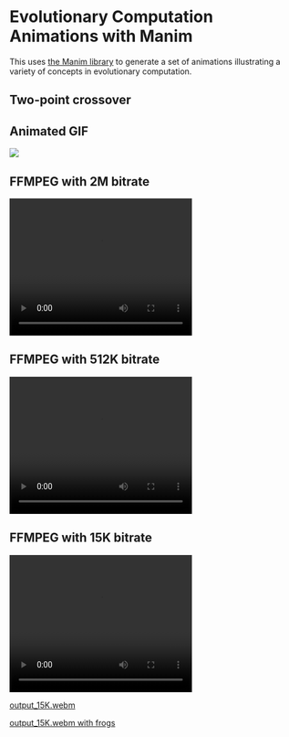 # Evolutionary Computation Animations with Manim

This uses [the Manim library](https://docs.manim.community/en/stable/index.html)
to generate a set of animations illustrating a variety of concepts in evolutionary
computation.

## Two-point crossover

## Animated GIF

![](animations/TwoPointCrossoverScene_ManimCE_v0.19.0.gif)

## FFMPEG with 2M bitrate

<video width="320" height="240" controls autoplay loop> <source src="animations/output.webm" type="video/webm; codecs='vp9'"> Your browser does not support the video tag. </video>

## FFMPEG with 512K bitrate

<video width="320" height="240" controls autoplay loop> <source src="animations/output_512K.webm" type="video/webm; codecs='vp9'"> Your browser does not support the video tag. </video>

## FFMPEG with 15K bitrate

<video width="320" height="240" controls autoplay loop> <source src="animations/output_15K.webm" type="video/webm; codecs='vp9'"> Your browser does not support the video tag. </video>

[output_15K.webm](animations/output_15K.webm)

[output_15K.webm with frogs](https://github.com/user-attachments/assets/7cd28f9a-8a49-4b55-af4b-03f7e4e12d84)
